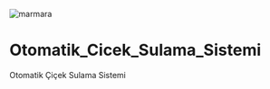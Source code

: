 ![marmara](https://www.turktrade.org.tr/upload/article/Teknoloji.png)
# Otomatik_Cicek_Sulama_Sistemi
Otomatik Çiçek Sulama Sistemi
